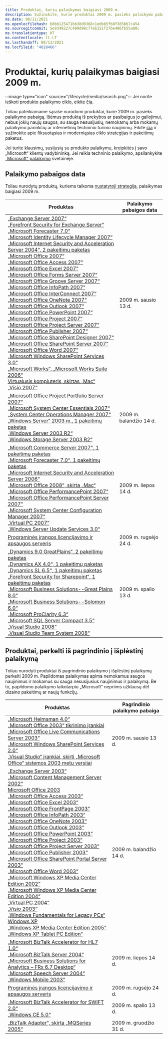 ```yaml
---
title: Produktai, kurių palaikymas baigiasi 2009 m.
description: Sužinokite, kurie produktai 2009 m. pasieks palaikymo pabaigą arba pareis nuo pagrindinio palaikymo į išplėstinį palaikymą.
ms.date: 08/11/2021
ms.openlocfilehash: b0bb125471bb38d0368c1edbb5fb8f385b67c454
ms.sourcegitcommit: 5e9349227c409d98c77eb151f27be486fb55a00c
ms.translationtype: HT
ms.contentlocale: lt-LT
ms.lasthandoff: 08/13/2021
ms.locfileid: "4028466"
---
```

# <a name="products-ending-support-in-2009"></a>Produktai, kurių palaikymas baigiasi 2009 m.

:::image type="icon" source="/lifecycle/media/search.png":::
Jei norite ieškoti produkto palaikymo ciklo, eikite [čia](/lifecycle/products/).

Toliau pateikiamame sąraše nurodomi produktai, kurie 2009 m. pasieks palaikymo pabaigą. Išėmus produktą iš prekybos ar pasibaigus jo galiojimui, nebus jokių naujų saugos, su sauga nesusijusių, nemokamų arba mokamų palaikymo parinkčių ar internetinių techninio turinio naujinimų. Eikite [čia](/lifecycle/overview/product-end-of-support-overview) ir sužinokite apie fiksuotąsias ir moderniąsias ciklo strategijas ir pakeitimų paketus.

Jei turite klausimų, susijusių su produkto palaikymu, kreipkitės į savo „Microsoft“ klientų vadybininką. Jei reikia techninio palaikymo, apsilankykite [„Microsoft“ palaikymo](https://support.microsoft.com/contactus/?ws=support) svetainėje.





## <a name="products-reaching-end-of-support"></a>Palaikymo pabaigos data

Toliau nurodytų produktų, kuriems taikoma [nustatytoji strategija](/lifecycle/policies/fixed), palaikymas baigiasi 2009 m.

| Produktas | Palaikymo pabaigos data |
| --- | --- |
| [„Exchange Server 2007“](/lifecycle/products/exchange-server-2007?branch=live)<br>[„Forefront Security for Exchange Server“](/lifecycle/products/forefront-security-for-exchange-server?branch=live)<br>[„Microsoft Forecaster 7.0“](/lifecycle/products/microsoft-forecaster-70?branch=live)<br>[„Microsoft Identity Lifecycle Manager 2007“](/lifecycle/products/microsoft-identity-lifecycle-manager-2007?branch=live)<br>[„Microsoft Internet Security and Acceleration Server 2004“, 2 pakeitimų paketas](/lifecycle/products/microsoft-internet-security-and-acceleration-server-2004?branch=live)<br>[„Microsoft Office 2007“](/lifecycle/products/microsoft-office-2007?branch=live)<br>[„Microsoft Office Access 2007“](/lifecycle/products/microsoft-office-access-2007?branch=live)<br>[„Microsoft Office Excel 2007“](/lifecycle/products/microsoft-office-excel-2007?branch=live)<br>[„Microsoft Office Forms Server 2007“](/lifecycle/products/microsoft-office-forms-server-2007?branch=live)<br>[„Microsoft Office Groove Server 2007“](/lifecycle/products/microsoft-office-groove-server-2007?branch=live)<br>[„Microsoft Office InfoPath 2007“](/lifecycle/products/microsoft-office-infopath-2007?branch=live)<br>[„Microsoft Office InterConnect 2007“](/lifecycle/products/microsoft-office-interconnect-2007?branch=live)<br>[„Microsoft Office OneNote 2007“](/lifecycle/products/microsoft-office-onenote-2007?branch=live)<br>[„Microsoft Office Outlook 2007“](/lifecycle/products/microsoft-office-outlook-2007?branch=live)<br>[„Microsoft Office PowerPoint 2007“](/lifecycle/products/microsoft-office-powerpoint-2007?branch=live)<br>[„Microsoft Office Project 2007“](/lifecycle/products/microsoft-office-project-2007?branch=live)<br>[„Microsoft Office Project Server 2007“](/lifecycle/products/microsoft-office-project-server-2007?branch=live)<br>[„Microsoft Office Publisher 2007“](/lifecycle/products/microsoft-office-publisher-2007?branch=live)<br>[„Microsoft Office SharePoint Designer 2007“](/lifecycle/products/microsoft-office-sharepoint-designer-2007?branch=live)<br>[„Microsoft Office SharePoint Server 2007“](/lifecycle/products/microsoft-office-sharepoint-server-2007?branch=live)<br>[„Microsoft Office Word 2007“](/lifecycle/products/microsoft-office-word-2007?branch=live)<br>[„Microsoft Windows SharePoint Services 3.0“](/lifecycle/products/microsoft-windows-sharepoint-services-30?branch=live)<br>[„Microsoft Works“, „Microsoft Works Suite 2006“](/lifecycle/products/microsoft-works?branch=live)<br>[Virtualusis kompiuteris, skirtas „Mac“](/lifecycle/products/virtual-pc-for-mac?branch=live)<br>[„Visio 2007“](/lifecycle/products/visio-2007?branch=live)<br> | 2009 m. sausio 13 d. |
| [„Microsoft Office Project Portfolio Server 2007“](/lifecycle/products/microsoft-office-project-portfolio-server-2007?branch=live)<br>[„Microsoft System Center Essentials 2007“](/lifecycle/products/microsoft-system-center-essentials-2007?branch=live)<br>[„System Center Operations Manager 2007“](/lifecycle/products/system-center-operations-manager-2007?branch=live)<br>[„Windows Server“ 2003 m., 1 pakeitimų paketas](/lifecycle/products/windows-server-2003-?branch=live)<br>[„Windows Server 2003 R2“](/lifecycle/products/windows-server-2003-r2?branch=live)<br>[„Windows Storage Server 2003 R2“](/lifecycle/products/windows-storage-server-2003-r2?branch=live)<br> | 2009 m. balandžio 14 d. |
| [„Microsoft Commerce Server 2007“, 1 pakeitimų paketas](/lifecycle/products/microsoft-commerce-server-2007?branch=live)<br>[„Microsoft Forecaster 7.0“, 1 pakeitimų paketas](/lifecycle/products/microsoft-forecaster-70?branch=live)<br>[„Microsoft Internet Security and Acceleration Server 2006“](/lifecycle/products/microsoft-internet-security-and-acceleration-server-2006?branch=live)<br>[„Microsoft Office 2008“, skirta „Mac“](/lifecycle/products/microsoft-office-2008-for-mac?branch=live)<br>[„Microsoft Office PerformancePoint 2007“](/lifecycle/products/microsoft-office-performancepoint-2007?branch=live)<br>[„Microsoft Office PerformancePoint Server 2007“](/lifecycle/products/microsoft-office-performancepoint-server-2007?branch=live)<br>[„Microsoft System Center Configuration Manager 2007“](/lifecycle/products/microsoft-system-center-configuration-manager-2007?branch=live)<br>[„Virtual PC 2007“](/lifecycle/products/virtual-pc-2007?branch=live)<br>[„Windows Server Update Services 3.0“](/lifecycle/products/windows-server-update-services-30?branch=live)<br> | 2009 m. liepos 14 d. |
| [Programinės įrangos licencijavimo ir apsaugos serveris](/lifecycle/products/software-licensing-and-protection-server?branch=live)<br> | 2009 m. rugsėjo 24 d. |
| [„Dynamics 9.0 GreatPlains“, 2 pakeitimų paketas](/lifecycle/products/dynamics-90-greatplains?branch=live)<br>[„Dynamics AX 4.0“, 1 pakeitimų paketas](/lifecycle/products/dynamics-ax-40?branch=live)<br>[„Dynamics SL 6.5“, 1 pakeitimų paketas](/lifecycle/products/dynamics-sl-65?branch=live)<br>[„Forefront Security for Sharepoint“, 1 pakeitimų paketas](/lifecycle/products/forefront-security-for-sharepoint?branch=live)<br>[„Microsoft Business Solutions--Great Plains 8.0“](/lifecycle/products/microsoft-business-solutionsgreat-plains-80?branch=live)<br>[„Microsoft Business Solutions--Solomon 6.0“](/lifecycle/products/microsoft-business-solutionssolomon-60?branch=live)<br>[„Microsoft ProClarity 6.3“](/lifecycle/products/microsoft-proclarity-63?branch=live)<br>[„Microsoft SQL Server Compact 3.5“](/lifecycle/products/microsoft-sql-server-compact-35?branch=live)<br>[„Visual Studio 2008“](/lifecycle/products/visual-studio-2008?branch=live)<br>[„Visual Studio Team System 2008“](/lifecycle/products/visual-studio-team-system-2008?branch=live)<br> | 2009 m. spalio 13 d. |


## <a name="products-moving-to-extended-support"></a>Produktai, perkelti iš pagrindinio į išplėstinį palaikymą

Toliau nurodyti produktai iš pagrindinio palaikymo į išplėstinį palaikymą perkelti 2009 m. Papildomas palaikymas apima nemokamus saugos naujinimus ir mokamus su sauga nesusijusius naujinimus ir palaikymą. Be to, papildomo palaikymo laikotarpiu „Microsoft“ nepriims užklausų dėl dizaino pakeitimų ar naujų funkcijų.

| Produktas | Pagrindinio palaikymo pabaiga |
| --- | --- |
| [„Microsoft Helmsman 4.0“](/lifecycle/products/microsoft-helmsman-40?branch=live)<br>[„Microsoft Office 2003“ tikrinimo įrankiai](/lifecycle/products/microsoft-office-2003-proofing-tools?branch=live)<br>[„Microsoft Office Live Communications Server 2003“](/lifecycle/products/microsoft-office-live-communications-server-2003?branch=live)<br>[„Microsoft Windows SharePoint Services 2.0“](/lifecycle/products/microsoft-windows-sharepoint-services-20?branch=live)<br>[„Visual Studio“ įrankiai, skirti „Microsoft Office“ sistemos 2003 metų versijai](/lifecycle/products/visual-studio-tools-for-the-microsoft-office-system-version-2003?branch=live)<br> | 2009 m. sausio 13 d. |
| [„Exchange Server 2003“](/lifecycle/products/exchange-server-2003?branch=live)<br>[„Microsoft Content Management Server 2002“](/lifecycle/products/microsoft-content-management-server-2002?branch=live)<br>[Microsoft Office 2003](/lifecycle/products/microsoft-office-2003?branch=live)<br>[„Microsoft Office Access 2003“](/lifecycle/products/microsoft-office-access-2003?branch=live)<br>[„Microsoft Office Excel 2003“](/lifecycle/products/microsoft-office-excel-2003?branch=live)<br>[„Microsoft Office FrontPage 2003“](/lifecycle/products/microsoft-office-frontpage-2003?branch=live)<br>[„Microsoft Office InfoPath 2003“](/lifecycle/products/microsoft-office-infopath-2003?branch=live)<br>[„Microsoft Office OneNote 2003“](/lifecycle/products/microsoft-office-onenote-2003?branch=live)<br>[„Microsoft Office Outlook 2003“](/lifecycle/products/microsoft-office-outlook-2003?branch=live)<br>[„Microsoft Office PowerPoint 2003“](/lifecycle/products/microsoft-office-powerpoint-2003?branch=live)<br>[„Microsoft Office Project 2003“](/lifecycle/products/microsoft-office-project-2003?branch=live)<br>[„Microsoft Office Project Server 2003“](/lifecycle/products/microsoft-office-project-server-2003?branch=live)<br>[„Microsoft Office Publisher 2003“](/lifecycle/products/microsoft-office-publisher-2003?branch=live)<br>[„Microsoft Office SharePoint Portal Server 2003“](/lifecycle/products/microsoft-office-sharepoint-portal-server-2003?branch=live)<br>[„Microsoft Office Word 2003“](/lifecycle/products/microsoft-office-word-2003?branch=live)<br>[„Microsoft Windows XP Media Center Edition 2002“](/lifecycle/products/microsoft-windows-xp-media-center-edition-2002?branch=live)<br>[„Microsoft Windows XP Media Center Edition 2004“](/lifecycle/products/microsoft-windows-xp-media-center-edition-2004?branch=live)<br>[„Virtual PC 2004“](/lifecycle/products/virtual-pc-2004?branch=live)<br>[„Visio 2003“](/lifecycle/products/visio-2003?branch=live)<br>[„Windows Fundamentals for Legacy PCs“](/lifecycle/products/windows-fundamentals-for-legacy-pcs?branch=live)<br>[Windows XP](/lifecycle/products/windows-xp?branch=live)<br>[„Windows XP Media Center Edition 2005“](/lifecycle/products/windows-xp-media-center-edition-2005?branch=live)<br>[„Windows XP Tablet PC Edition“](/lifecycle/products/windows-xp-tablet-pc-edition?branch=live)<br> | 2009 m. balandžio 14 d. |
| [„Microsoft BizTalk Accelerator for HL7 1.0“](/lifecycle/products/microsoft-biztalk-accelerator-for-hl7-10?branch=live)<br>[„Microsoft BizTalk Server 2004“](/lifecycle/products/microsoft-biztalk-server-2004?branch=live)<br>[„Microsoft Business Solutions for Analytics – FRx 6.7 Desktop“](/lifecycle/products/microsoft-business-solutions-for-analyticsfrx-67-desktop?branch=live)<br>[„Microsoft Speech Server 2004“](/lifecycle/products/microsoft-speech-server-2004?branch=live)<br>[„Windows Mobile 2003“](/lifecycle/products/windows-mobile-2003?branch=live)<br> | 2009 m. liepos 14 d. |
| [Programinės įrangos licencijavimo ir apsaugos serveris](/lifecycle/products/software-licensing-and-protection-server?branch=live)<br> | 2009 m. rugsėjo 24 d. |
| [„Microsoft BizTalk Accelerator for SWIFT 2.0“](/lifecycle/products/microsoft-biztalk-accelerator-for-swift-20?branch=live)<br>[„Windows CE 5.0“](/lifecycle/products/windows-ce-50?branch=live)<br> | 2009 m. spalio 13 d. |
| [„BizTalk Adapter“, skirta „MQSeries 2005“](/lifecycle/products/biztalk-adapter-for-mqseries-2005?branch=live)<br> | 2009 m. gruodžio 31 d. |
